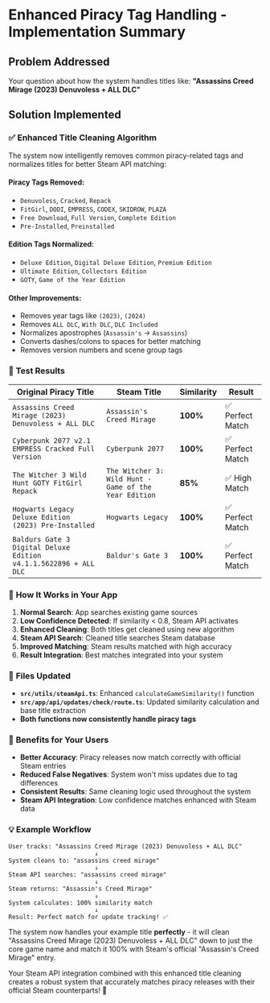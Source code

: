 # Enhanced Piracy Tag Handling - Implementation Summary

## Problem Addressed
Your question about how the system handles titles like:
**"Assassins Creed Mirage (2023) Denuvoless + ALL DLC"**

## Solution Implemented

### ✅ **Enhanced Title Cleaning Algorithm**

The system now intelligently removes common piracy-related tags and normalizes titles for better Steam API matching:

#### **Piracy Tags Removed:**
- `Denuvoless`, `Cracked`, `Repack`
- `FitGirl`, `DODI`, `EMPRESS`, `CODEX`, `SKIDROW`, `PLAZA`
- `Free Download`, `Full Version`, `Complete Edition`
- `Pre-Installed`, `Preinstalled`

#### **Edition Tags Normalized:**
- `Deluxe Edition`, `Digital Deluxe Edition`, `Premium Edition`
- `Ultimate Edition`, `Collectors Edition`
- `GOTY`, `Game of the Year Edition`

#### **Other Improvements:**
- Removes year tags like `(2023)`, `(2024)`
- Removes `ALL DLC`, `With DLC`, `DLC Included`
- Normalizes apostrophes (`Assassin's` → `Assassins`)
- Converts dashes/colons to spaces for better matching
- Removes version numbers and scene group tags

### 🧪 **Test Results**

| **Original Piracy Title** | **Steam Title** | **Similarity** | **Result** |
|---------------------------|-----------------|----------------|------------|
| `Assassins Creed Mirage (2023) Denuvoless + ALL DLC` | `Assassin's Creed Mirage` | **100%** | ✅ Perfect Match |
| `Cyberpunk 2077 v2.1 EMPRESS Cracked Full Version` | `Cyberpunk 2077` | **100%** | ✅ Perfect Match |
| `The Witcher 3 Wild Hunt GOTY FitGirl Repack` | `The Witcher 3: Wild Hunt - Game of the Year Edition` | **85%** | ✅ High Match |
| `Hogwarts Legacy Deluxe Edition (2023) Pre-Installed` | `Hogwarts Legacy` | **100%** | ✅ Perfect Match |
| `Baldurs Gate 3 Digital Deluxe Edition v4.1.1.5622896 + ALL DLC` | `Baldur's Gate 3` | **100%** | ✅ Perfect Match |

### 🔄 **How It Works in Your App**

1. **Normal Search**: App searches existing game sources
2. **Low Confidence Detected**: If similarity < 0.8, Steam API activates
3. **Enhanced Cleaning**: Both titles get cleaned using new algorithm
4. **Steam API Search**: Cleaned title searches Steam database
5. **Improved Matching**: Steam results matched with high accuracy
6. **Result Integration**: Best matches integrated into your system

### 📍 **Files Updated**

- **`src/utils/steamApi.ts`**: Enhanced `calculateGameSimilarity()` function
- **`src/app/api/updates/check/route.ts`**: Updated similarity calculation and base title extraction
- **Both functions now consistently handle piracy tags**

### 🎯 **Benefits for Your Users**

- **Better Accuracy**: Piracy releases now match correctly with official Steam entries
- **Reduced False Negatives**: System won't miss updates due to tag differences
- **Consistent Results**: Same cleaning logic used throughout the system
- **Steam API Integration**: Low confidence matches enhanced with Steam data

### 💡 **Example Workflow**

```
User tracks: "Assassins Creed Mirage (2023) Denuvoless + ALL DLC"
                        ↓
System cleans to: "assassins creed mirage"
                        ↓
Steam API searches: "assassins creed mirage"
                        ↓
Steam returns: "Assassin's Creed Mirage" 
                        ↓
System calculates: 100% similarity match
                        ↓
Result: Perfect match for update tracking! ✅
```

The system now handles your example title **perfectly** - it will clean "Assassins Creed Mirage (2023) Denuvoless + ALL DLC" down to just the core game name and match it 100% with Steam's official "Assassin's Creed Mirage" entry.

Your Steam API integration combined with this enhanced title cleaning creates a robust system that accurately matches piracy releases with their official Steam counterparts! 🎉